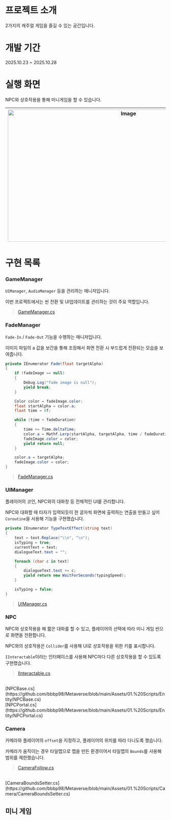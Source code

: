 # 프로젝트 소개
2가지의 캐주얼 게임을 즐길 수 있는 공간입니다.

# 개발 기간
2025.10.23 ~ 2025.10.28

# 실행 화면

NPC와 상호작용을 통해 미니게임을 할 수 있습니다.

<img width="742" height="415" alt="Image" src="https://github.com/user-attachments/assets/b8a0627f-31d6-40c1-8a80-7dff41ad472e" />|<img width="740" height="417" alt="Image" src="https://github.com/user-attachments/assets/dae6ed30-1a89-470e-90b5-975e4cbe2cb1" />|<img width="741" height="418" alt="Image" src="https://github.com/user-attachments/assets/e7895bc1-262c-41b1-978f-4c2d357ffe55" />
|---|---|---



# 구현 목록
### GameManager
`UIManager`, `AudioManager` 등을 관리하는 매니저입니다.

이번 프로젝트에서는 씬 전환 및 UI업데이트를 관리하는 것이 주요 역할입니다.

>[GameManager.cs](https://github.com/bbbp98/Metaverse/blob/main/Assets/01.%20Scripts/Manager/GameManager.cs)


### FadeManager
`Fade-In` / `Fade-Out` 기능을 수행하는 매니저입니다.

이미지 파일의 a 값을 보간을 통해 조정해서 화면 전환 시 부드럽게 전환되는 모습을 보여줍니다.
```cs
private IEnumerator Fade(float targetAlpha)
{
    if (fadeImage == null)
    {
        Debug.Log("fade image is null");
        yield break;
    }

    Color color = fadeImage.color;
    float startAlpha = color.a;
    float time = 0f;

    while (time < fadeDuration)
    {
        time += Time.deltaTime;
        color.a = Mathf.Lerp(startAlpha, targetAlpha, time / fadeDuration);
        fadeImage.color = color;
        yield return null;
    }

    color.a = targetAlpha;
    fadeImage.color = color;
}
```

>[FadeManager.cs](https://github.com/bbbp98/Metaverse/blob/main/Assets/01.%20Scripts/Manager/FadeManager.cs)


### UIManager
플레이어의 코인, NPC와의 대화창 등 전체적인 UI를 관리합니다.

NPC와 대화할 때 타자가 입력되듯이 한 글자씩 화면에 출력하는 연출을 만들고 싶어 `Coroutine`을 사용해 기능을 구현했습니다.
```cs
private IEnumerator TypeTextEffect(string text)
{
    text = text.Replace("\\n", "\n");
    isTyping = true;
    currentText = text;
    dialogueText.text = "";

    foreach (char c in text)
    {
        dialogueText.text += c;
        yield return new WaitForSeconds(typingSpeed);
    }

    isTyping = false;
}
```

>[UIManager.cs](https://github.com/bbbp98/Metaverse/blob/main/Assets/01.%20Scripts/Manager/UIManager.cs)


### NPC
NPC와 상호작용을 해 짧은 대화를 할 수 있고, 플레이어의 선택에 따라 미니 게임 씬으로 화면을 전환합니다.

NPC와의 상호작용은 `Collider`를 사용해 UI로 상호작용을 위한 키를 표시합니다.

`IInteractable`이라는 인터페이스를 사용해 NPC마다 다른 상호작용을 할 수 있도록 구현했습니다.

>[IInteractable.cs](https://github.com/bbbp98/Metaverse/blob/main/Assets/01.%20Scripts/Interface/IInteractable.cs)
<br>
[NPCBase.cs](https://github.com/bbbp98/Metaverse/blob/main/Assets/01.%20Scripts/Entity/NPCBase.cs)
<br>
[NPCPortal.cs](https://github.com/bbbp98/Metaverse/blob/main/Assets/01.%20Scripts/Entity/NPCPortal.cs)

### Camera
카메라와 플레이어의 `offset`을 지정하고, 플레이어의 위치를 따라 다니도록 했습니다.

카메라가 움직이는 경우 타일맵으로 맵을 만든 환경이어서 타일맵의 `Bounds`를 사용해 범위를 제한했습니다.

>[CameraFollow.cs](https://github.com/bbbp98/Metaverse/blob/main/Assets/01.%20Scripts/Camera/CameraFollow.cs)
<br>
[CameraBoundsSetter.cs](https://github.com/bbbp98/Metaverse/blob/main/Assets/01.%20Scripts/Camera/CameraBoundsSetter.cs)



## 미니 게임
